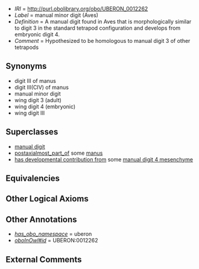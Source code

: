  * *IRI* = http://purl.obolibrary.org/obo/UBERON_0012262
 * *Label* = manual minor digit (Aves)
 * *Definition* = A manual digit found in Aves that is morphologically similar to digit 3 in the standard tetrapod configuration and develops from embryonic digit 4.
 * *Comment* = Hypothesized to be homologous to manual digit 3 of other tetrapods

## Synonyms

 * digit III of manus
 * digit III(CIV) of manus
 * manual minor digit
 * wing digit 3 (adult)
 * wing digit 4 (embryonic)
 * wing digit III

## Superclasses

 * [manual digit](../../UBERON/89/UBERON_0002389.md)
 * [postaxialmost_part_of](../../BSPO/15/BSPO_0001115.md) some [manus](../../UBERON/98/UBERON_0002398.md)
 * [has developmental contribution from](../../RO/54/RO_0002254.md) some [manual digit 4 mesenchyme](../../UBERON/94/UBERON_0005694.md)

## Equivalencies


## Other Logical Axioms


## Other Annotations

 * *[has_obo_namespace](../../ce/oboInOwl#hasOBONamespace.md)* = uberon
 * *[oboInOwl#id](../../id/oboInOwl#id.md)* = UBERON:0012262

## External Comments


